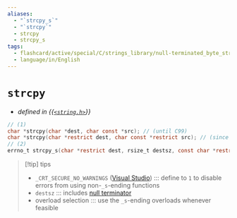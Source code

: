 ```yaml
---
aliases:
  - "`strcpy_s`"
  - "`strcpy`"
  - strcpy
  - strcpy_s
tags:
  - flashcard/active/special/C/strings_library/null-terminated_byte_strings/strcpy
  - language/in/English
---
```


# `strcpy`

- _defined in {{[`<string.h>`](../../../../general/C%20string%20handling.md)}}_ <!--SR:!2026-04-12,723,330-->

```C
// (1)
char *strcpy(char *dest, char const *src); // (until C99)
char *strcpy(char *restrict dest, char const *restrict src); // (since C99)
// (2)
errno_t strcpy_s(char *restrict dest, rsize_t destsz, const char *restrict stc); // (since C11)
```

> [!tip] tips
>
> - `_CRT_SECURE_NO_WARNINGS` ([Visual Studio](Visual%20Studio.md)) ::: define to `1` to disable errors from using non-`_s`-ending functions <!--SR:!2026-10-06,866,330!2025-08-11,489,310-->
> - `destsz` ::: includes [null terminator](null-terminated%20string) <!--SR:!2027-05-24,972,348!2025-06-20,363,359-->
> - overload selection ::: use the `_s`-ending overloads whenever feasible <!--SR:!2025-01-30,334,348!2025-07-18,386,359-->
